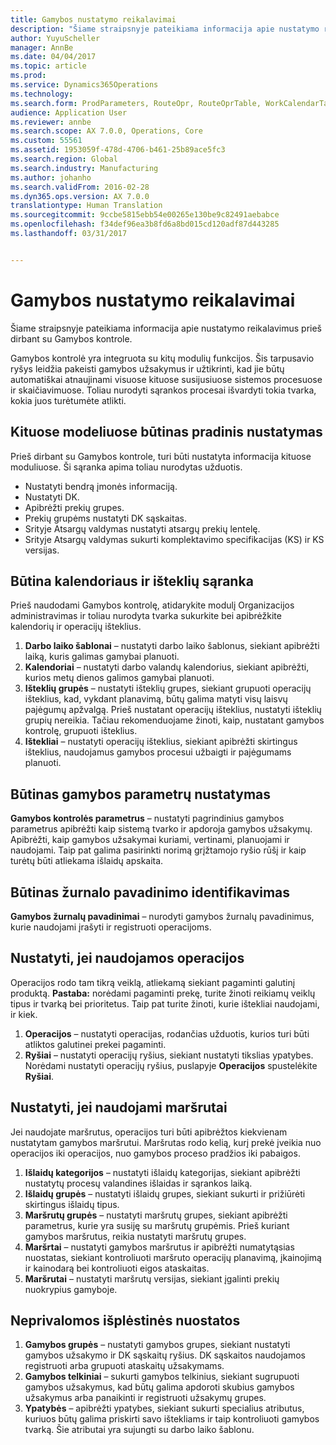 ```yaml
---
title: Gamybos nustatymo reikalavimai
description: "Šiame straipsnyje pateikiama informacija apie nustatymo reikalavimus prieš dirbant su Gamybos kontrole."
author: YuyuScheller
manager: AnnBe
ms.date: 04/04/2017
ms.topic: article
ms.prod: 
ms.service: Dynamics365Operations
ms.technology: 
ms.search.form: ProdParameters, RouteOpr, RouteOprTable, WorkCalendarTable, WorkTimeTable, WrkCtrTable
audience: Application User
ms.reviewer: annbe
ms.search.scope: AX 7.0.0, Operations, Core
ms.custom: 55561
ms.assetid: 1953059f-478d-4706-b461-25b89ace5fc3
ms.search.region: Global
ms.search.industry: Manufacturing
ms.author: johanho
ms.search.validFrom: 2016-02-28
ms.dyn365.ops.version: AX 7.0.0
translationtype: Human Translation
ms.sourcegitcommit: 9ccbe5815ebb54e00265e130be9c82491aebabce
ms.openlocfilehash: f34def96ea3b8fd6a8bd015cd120adf87d443285
ms.lasthandoff: 03/31/2017


---
```


# <a name="production-setup-requirements"></a>Gamybos nustatymo reikalavimai

Šiame straipsnyje pateikiama informacija apie nustatymo reikalavimus prieš dirbant su Gamybos kontrole. 

Gamybos kontrolė yra integruota su kitų modulių funkcijos. Šis tarpusavio ryšys leidžia pakeisti gamybos užsakymus ir užtikrinti, kad jie būtų automatiškai atnaujinami visuose kituose susijusiuose sistemos procesuose ir skaičiavimuose. Toliau nurodyti sąrankos procesai išvardyti tokia tvarka, kokia juos turėtumėte atlikti.

## <a name="required-baseline-setup-in-other-modules"></a>Kituose modeliuose būtinas pradinis nustatymas
Prieš dirbant su Gamybos kontrole, turi būti nustatyta informacija kituose moduliuose. Ši sąranka apima toliau nurodytas užduotis.

-   Nustatyti bendrą įmonės informaciją.
-   Nustatyti DK.
-   Apibrėžti prekių grupes.
-   Prekių grupėms nustatyti DK sąskaitas.
-   Srityje Atsargų valdymas nustatyti atsargų prekių lentelę.
-   Srityje Atsargų valdymas sukurti komplektavimo specifikacijas (KS) ir KS versijas.

## <a name="required-calendar-and-resource-setup"></a>Būtina kalendoriaus ir išteklių sąranka
Prieš naudodami Gamybos kontrolę, atidarykite modulį Organizacijos administravimas ir toliau nurodyta tvarka sukurkite bei apibrėžkite kalendorių ir operacijų išteklius.

1.  **Darbo laiko šablonai** – nustatyti darbo laiko šablonus, siekiant apibrėžti laiką, kuris galimas gamybai planuoti.
2.  **Kalendoriai** – nustatyti darbo valandų kalendorius, siekiant apibrėžti, kurios metų dienos galimos gamybai planuoti.
3.  **Išteklių grupės** – nustatyti išteklių grupes, siekiant grupuoti operacijų išteklius, kad, vykdant planavimą, būtų galima matyti visų laisvų pajėgumų apžvalgą. Prieš nustatant operacijų išteklius, nustatyti išteklių grupių nereikia. Tačiau rekomenduojame žinoti, kaip, nustatant gamybos kontrolę, grupuoti išteklius.
4.  **Ištekliai** – nustatyti operacijų išteklius, siekiant apibrėžti skirtingus išteklius, naudojamus gamybos procesui užbaigti ir pajėgumams planuoti.

## <a name="required-production-parameters-setup"></a>Būtinas gamybos parametrų nustatymas
**Gamybos kontrolės parametrus** – nustatyti pagrindinius gamybos parametrus apibrėžti kaip sistemą tvarko ir apdoroja gamybos užsakymų. Apibrėžti, kaip gamybos užsakymai kuriami, vertinami, planuojami ir naudojami. Taip pat galima pasirinkti norimą grįžtamojo ryšio rūšį ir kaip turėtų būti atliekama išlaidų apskaita.

## <a name="required-journal-name-identification"></a>Būtinas žurnalo pavadinimo identifikavimas
**Gamybos žurnalų pavadinimai** – nurodyti gamybos žurnalų pavadinimus, kurie naudojami įrašyti ir registruoti operacijoms.

## <a name="setup-if-you-use-operations"></a>Nustatyti, jei naudojamos operacijos
Operacijos rodo tam tikrą veiklą, atliekamą siekiant pagaminti galutinį produktą. **Pastaba:** norėdami pagaminti prekę, turite žinoti reikiamų veiklų tipus ir tvarką bei prioritetus. Taip pat turite žinoti, kurie ištekliai naudojami, ir kiek.

1.  **Operacijos** – nustatyti operacijas, rodančias užduotis, kurios turi būti atliktos galutinei prekei pagaminti.
2.  **Ryšiai** – nustatyti operacijų ryšius, siekiant nustatyti tikslias ypatybes. Norėdami nustatyti operacijų ryšius, puslapyje **Operacijos** spustelėkite **Ryšiai**.

## <a name="setup-if-you-use-routes"></a>Nustatyti, jei naudojami maršrutai
Jei naudojate maršrutus, operacijos turi būti apibrėžtos kiekvienam nustatytam gamybos maršrutui. Maršrutas rodo kelią, kurį prekė įveikia nuo operacijos iki operacijos, nuo gamybos proceso pradžios iki pabaigos.

1.  **Išlaidų kategorijos** – nustatyti išlaidų kategorijas, siekiant apibrėžti nustatytų procesų valandines išlaidas ir sąrankos laiką.
2.  **Išlaidų grupės** – nustatyti išlaidų grupes, siekiant sukurti ir prižiūrėti skirtingus išlaidų tipus.
3.  **Maršrutų grupės** – nustatyti maršrutų grupes, siekiant apibrėžti parametrus, kurie yra susiję su maršrutų grupėmis. Prieš kuriant gamybos maršrutus, reikia nustatyti maršrutų grupes.
4.  **Maršrtai** – nustatyti gamybos maršrutus ir apibrėžti numatytąsias nuostatas, siekiant kontroliuoti maršruto operacijų planavimą, įkainojimą ir kainodarą bei kontroliuoti eigos ataskaitas.
5.  **Maršrutai** – nustatyti maršrutų versijas, siekiant įgalinti prekių nuokrypius gamyboje.

## <a name="optional-advanced-settings"></a>Neprivalomos išplėstinės nuostatos
1.  **Gamybos grupės** – nustatyti gamybos grupes, siekiant nustatyti gamybos užsakymo ir DK sąskaitų ryšius. DK sąskaitos naudojamos registruoti arba grupuoti ataskaitų užsakymams.
2.  **Gamybos telkiniai** – sukurti gamybos telkinius, siekiant sugrupuoti gamybos užsakymus, kad būtų galima apdoroti skubius gamybos užsakymus arba panaikinti ir registruoti užsakymų grupes.
3.  **Ypatybės** – apibrėžti ypatybes, siekiant sukurti specialius atributus, kuriuos būtų galima priskirti savo ištekliams ir taip kontroliuoti gamybos tvarką. Šie atributai yra sujungti su darbo laiko šablonu.



